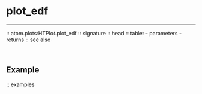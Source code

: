 # plot_edf
----------

:: atom.plots:HTPlot.plot_edf
    :: signature
    :: head
    :: table:
        - parameters
        - returns
    :: see also

<br>

## Example

:: examples
